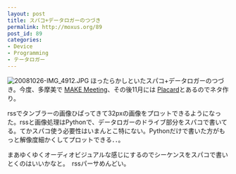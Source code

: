 ```yaml
---
layout: post
title: スパコ+データロガーのつづき
permalink: http://moxus.org/89
post_id: 89
categories: 
- Device
- Programming
- テータロガー
---
```


![20081026-IMG_4912.JPG](/images/20081026-IMG_4912.JPG)
ほったらかしといたスパコ+データロガーのつづき。今度、多摩美で
[MAKE Meeting](http://www.moxuse.org/blog/index.php?itemid=151)、その後11月には
[Placard](http://leplacard.jp/2008/tokyo2/)とあるのでネタ作り。

rssでタンブラーの画像ひぱってきて32pxの画像をプロットできるようになった。rssと画像処理はPythonで、データロガーのドライブ部分をスパコで書いてる。てかスパコ使う必要性はいまんとこ特にない。Pythonだけで書いた方がもっと解像度細かくしてプロットできる．．。

まあゆくゆくオーディオビジュアルな感じにするのでシーケンスをスパコで書いとくのはいいかなと。　rssパーサめんどい。